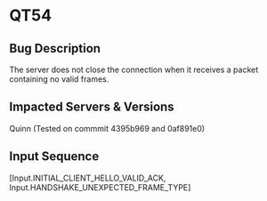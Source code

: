 # QT54

## Bug Description
The server does not close the connection when it receives a packet containing no valid frames.

## Impacted Servers & Versions
Quinn (Tested on commmit 4395b969 and 0af891e0)

## Input Sequence
 [Input.INITIAL_CLIENT_HELLO_VALID_ACK, Input.HANDSHAKE_UNEXPECTED_FRAME_TYPE]